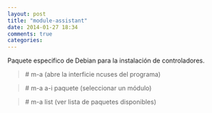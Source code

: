 ```yaml
---
layout: post
title: "module-assistant"
date: 2014-01-27 18:34
comments: true
categories: 
---
```

Paquete especifico de Debian para la instalación de controladores.

>\# m-a (abre la interficie ncuses del programa)

>\# m-a a-i paquete (seleccionar un módulo)

>\# m-a list (ver lista de paquetes disponibles)

